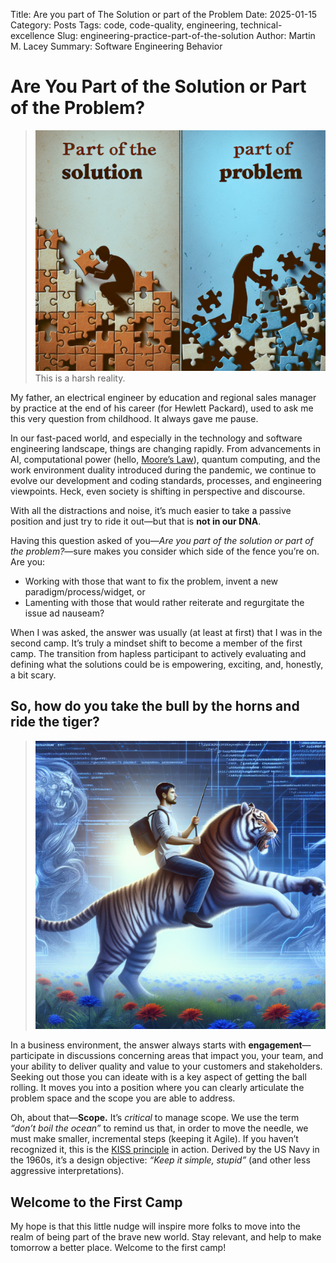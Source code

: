 Title: Are you part of The Solution or part of the Problem
Date: 2025-01-15
Category: Posts 
Tags: code, code-quality, engineering, technical-excellence
Slug: engineering-practice-part-of-the-solution
Author: Martin M. Lacey
Summary: Software Engineering Behavior

# Are You Part of the Solution or Part of the Problem?

> ![Are you part of the Solution or part of the Problem](../images/engineering-practice-part-of-the-solution-1.png)
This is a harsh reality.

My father, an electrical engineer by education and regional sales manager by practice at the end of his career (for Hewlett Packard), used to ask me this very question from childhood. It always gave me pause.

In our fast-paced world, and especially in the technology and software engineering landscape, things are changing rapidly. From advancements in AI, computational power (hello, [Moore’s Law](https://en.wikipedia.org/wiki/Moore%27s_law)), quantum computing, and the work environment duality introduced during the pandemic, we continue to evolve our development and coding standards, processes, and engineering viewpoints. Heck, even society is shifting in perspective and discourse. 

With all the distractions and noise, it’s much easier to take a passive position and just try to ride it out—but that is **not in our DNA**.

Having this question asked of you—*Are you part of the solution or part of the problem?*—sure makes you consider which side of the fence you’re on. Are you:  
- Working with those that want to fix the problem, invent a new paradigm/process/widget, or  
- Lamenting with those that would rather reiterate and regurgitate the issue ad nauseam?  

When I was asked, the answer was usually (at least at first) that I was in the second camp. It’s truly a mindset shift to become a member of the first camp. The transition from hapless participant to actively evaluating and defining what the solutions could be is empowering, exciting, and, honestly, a bit scary.

## So, how do you take the bull by the horns and ride the tiger?
> ![Be proactive - take control of your destiny](../images/engineering-practice-part-of-the-solution-2.png)

In a business environment, the answer always starts with **engagement**—participate in discussions concerning areas that impact you, your team, and your ability to deliver quality and value to your customers and stakeholders. Seeking out those you can ideate with is a key aspect of getting the ball rolling. It moves you into a position where you can clearly articulate the problem space and the scope you are able to address.

Oh, about that—**Scope.** It’s *critical* to manage scope. We use the term *“don’t boil the ocean”* to remind us that, in order to move the needle, we must make smaller, incremental steps (keeping it Agile). If you haven’t recognized it, this is the [KISS principle](https://en.wikipedia.org/wiki/KISS_principle) in action. Derived by the US Navy in the 1960s, it’s a design objective: *“Keep it simple, stupid”* (and other less aggressive interpretations).  

## Welcome to the First Camp

My hope is that this little nudge will inspire more folks to move into the realm of being part of the brave new world. Stay relevant, and help to make tomorrow a better place. Welcome to the first camp!

